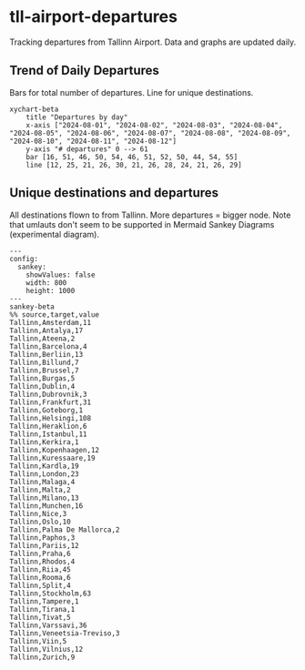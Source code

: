 # tll-airport-departures

Tracking departures from Tallinn Airport. Data and graphs are updated daily.

## Trend of Daily Departures

Bars for total number of departures. Line for unique destinations.

```mermaid
xychart-beta
    title "Departures by day"
    x-axis ["2024-08-01", "2024-08-02", "2024-08-03", "2024-08-04", "2024-08-05", "2024-08-06", "2024-08-07", "2024-08-08", "2024-08-09", "2024-08-10", "2024-08-11", "2024-08-12"]
    y-axis "# departures" 0 --> 61
    bar [16, 51, 46, 50, 54, 46, 51, 52, 50, 44, 54, 55]
    line [12, 25, 21, 26, 30, 21, 26, 28, 24, 21, 26, 29]
```


## Unique destinations and departures

All destinations flown to from Tallinn. More departures = bigger node.
Note that umlauts don't seem to be supported in Mermaid Sankey Diagrams (experimental diagram).

```mermaid
---
config:
  sankey:
    showValues: false
    width: 800
    height: 1000
---
sankey-beta
%% source,target,value
Tallinn,Amsterdam,11
Tallinn,Antalya,17
Tallinn,Ateena,2
Tallinn,Barcelona,4
Tallinn,Berliin,13
Tallinn,Billund,7
Tallinn,Brussel,7
Tallinn,Burgas,5
Tallinn,Dublin,4
Tallinn,Dubrovnik,3
Tallinn,Frankfurt,31
Tallinn,Goteborg,1
Tallinn,Helsingi,108
Tallinn,Heraklion,6
Tallinn,Istanbul,11
Tallinn,Kerkira,1
Tallinn,Kopenhaagen,12
Tallinn,Kuressaare,19
Tallinn,Kardla,19
Tallinn,London,23
Tallinn,Malaga,4
Tallinn,Malta,2
Tallinn,Milano,13
Tallinn,Munchen,16
Tallinn,Nice,3
Tallinn,Oslo,10
Tallinn,Palma De Mallorca,2
Tallinn,Paphos,3
Tallinn,Pariis,12
Tallinn,Praha,6
Tallinn,Rhodos,4
Tallinn,Riia,45
Tallinn,Rooma,6
Tallinn,Split,4
Tallinn,Stockholm,63
Tallinn,Tampere,1
Tallinn,Tirana,1
Tallinn,Tivat,5
Tallinn,Varssavi,36
Tallinn,Veneetsia-Treviso,3
Tallinn,Viin,5
Tallinn,Vilnius,12
Tallinn,Zurich,9


```
